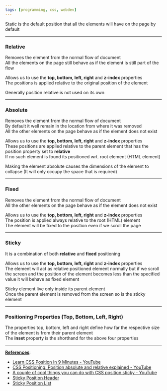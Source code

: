 ```yaml
---
tags: [programming, css, webdev]
---
```


Static is the default position that all the elements will have on the page by default

---

### Relative

Removes the element from the normal flow of document  
All the elements on the page still behave as if the element is still part of the flow

Allows us to use the **top, bottom, left, right** and **z-index** properties  
The positions is applied relative to the original position of the element

Generally position relative is not used on its own

---

### Absolute

Removes the element from the normal flow of document  
By default it well remain in the location from where it was removed  
All the other elements on the page behave as if the element does not exist

Allows us to use the **top, bottom, left, right** and **z-index** properties  
These positions are applied relative to the parent element that has the position property set to **relative**  
If no such element is found its positioned wrt. root element (HTML element)

Making the element absolute causes the dimensions of the element to collapse (It will only occupy the space that is required)

---

### Fixed

Removes the element from the normal flow of document  
All the other elements on the page behave as if the element does not exist

Allows us to use the **top, bottom, left, right** and **z-index** properties  
The position is applied always relative to the root (HTML) element  
The element will be fixed to the position even if we scroll the page

---

### Sticky

It is a combination of both **relative** and **fixed** positioning

Allows us to use the **top, bottom, left, right** and **z-index** properties  
The element will act as relative positioned element normally but if we scroll the screen and the position of the element becomes less than the specified value it will behave as fixed element

Sticky element live only inside its parent element  
Once the parent element is removed from the screen so is the sticky element

---

### Positioning Properties (Top, Bottom, Left, Right)

The properties top, bottom, left and right define how far the respective size of the element is from their parent element  
The **inset** property is the shorthand for the above four properties

---

**<u>References</u>**:

* [Learn CSS Position In 9 Minutes - YouTube](https://www.youtube.com/watch?v=jx5jmI0UlXU)
* [CSS Positioning: Position absolute and relative explained - YouTube](https://www.youtube.com/watch?v=P6UgYq3J3Qs)
* [A couple of cool things you can do with CSS position sticky - YouTube](https://www.youtube.com/watch?v=8TyoihVGErI)
* [Sticky Position Header](https://codepen.io/WebDevSimplified/pen/wYmEPz)
* [Sticky Position List](https://codepen.io/WebDevSimplified/pen/pxLOVp)
